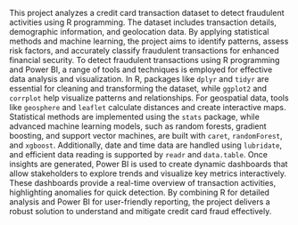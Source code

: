 This project analyzes a credit card transaction dataset to detect fraudulent activities using R programming. The dataset includes transaction details, demographic information, and geolocation data. By applying statistical methods and machine learning, the project aims to identify patterns, assess risk factors, and accurately classify fraudulent transactions for enhanced financial security.
To detect fraudulent transactions using R programming and Power BI, a range of tools and techniques is employed for effective data analysis and visualization. In R, packages like `dplyr` and `tidyr` are essential for cleaning and transforming the dataset, while `ggplot2` and `corrplot` help visualize patterns and relationships. For geospatial data, tools like `geosphere` and `leaflet` calculate distances and create interactive maps. Statistical methods are implemented using the `stats` package, while advanced machine learning models, such as random forests, gradient boosting, and support vector machines, are built with `caret`, `randomForest`, and `xgboost`. 
Additionally, date and time data are handled using `lubridate`, and efficient data reading is supported by `readr` and `data.table`. Once insights are generated, Power BI is used to create dynamic dashboards that allow stakeholders to explore trends and visualize key metrics interactively. These dashboards provide a real-time overview of transaction activities, highlighting anomalies for quick detection. By combining R for detailed analysis and Power BI for user-friendly reporting, the project delivers a robust solution to understand and mitigate credit card fraud effectively.
